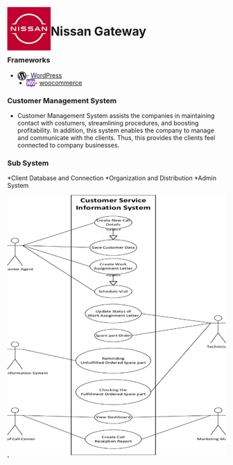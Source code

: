 <img align="left" src="download.png" style="text-align: center;" height="100px" width="100px">

# Nissan Gateway 

#
### Frameworks

* <img align="left" src="logo1.png" style="text-align: center;" height="20" width="20"> - [WordPress](https://wordpress.com/)
* <img align="left" src="logo2.png" style="text-align: center;" height="20" width="20"> - [woocommerce](https//https://woocommerce.com/)

### Customer Management System
*  Customer Management System assists the companies in maintaining contact with costumers, streamlining procedures, and boosting profitability. In addition, this system enables the company to manage and communicate with the clients. Thus, this provides the clients feel connected to company businesses. 


### Sub System
*Client Database and Connection
*Organization and Distribution
*Admin System

<img align="left" src="system.png" style="text-align: center;" height="600" width="600">'

